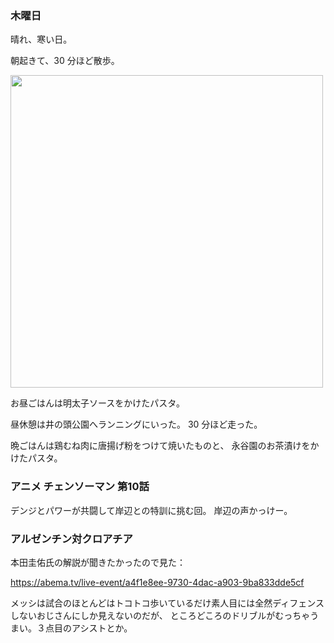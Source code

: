 ### 木曜日

晴れ、寒い日。

朝起きて、30 分ほど散歩。

<img src="https://i.imgur.com/W7ysOJn.jpg" width="500">

お昼ごはんは明太子ソースをかけたパスタ。

昼休憩は井の頭公園へランニングにいった。
30 分ほど走った。

晩ごはんは鶏むね肉に唐揚げ粉をつけて焼いたものと、
永谷園のお茶漬けをかけたパスタ。

### アニメ チェンソーマン 第10話

デンジとパワーが共闘して岸辺との特訓に挑む回。
岸辺の声かっけー。

### アルゼンチン対クロアチア

本田圭佑氏の解説が聞きたかったので見た：

https://abema.tv/live-event/a4f1e8ee-9730-4dac-a903-9ba833dde5cf

メッシは試合のほとんどはトコトコ歩いているだけ素人目には全然ディフェンスしないおじさんにしか見えないのだが、
ところどころのドリブルがむっちゃうまい。３点目のアシストとか。
